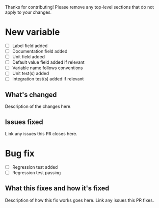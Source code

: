 Thanks for contributing! Please remove any top-level sections that do not apply to your changes.

# New variable

- [ ] Label field added
- [ ] Documentation field added
- [ ] Unit field added
- [ ] Default value field added if relevant
- [ ] Variable name follows conventions
- [ ] Unit test(s) added
- [ ] Integration test(s) added if relevant

## What's changed

Description of the changes here.

## Issues fixed

Link any issues this PR closes here.

# Bug fix

- [ ] Regression test added
- [ ] Regression test passing

## What this fixes and how it's fixed

Description of how this fix works goes here. Link any issues this PR fixes.
